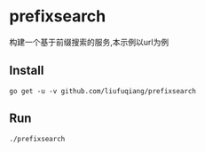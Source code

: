 # prefixsearch

构建一个基于前缀搜索的服务,本示例以url为例

## Install
	go get -u -v github.com/liufuqiang/prefixsearch

## Run
	./prefixsearch

